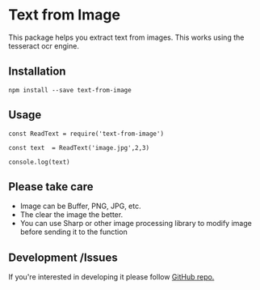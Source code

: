 # Text from Image

This package helps you extract text from images. This works using the tesseract ocr engine.

## Installation

```
npm install --save text-from-image
```

## Usage

```
const ReadText = require('text-from-image')

const text  = ReadText('image.jpg',2,3)

console.log(text)
```

## Please take care

- Image can be Buffer, PNG, JPG, etc.
- The clear the image the better.
- You can use Sharp or other image processing library to modify image before sending it to the function

## Development /Issues

If you're interested in developing it please follow <a href="https://github.com/goyalabhi1305/tess-based-text-from-image">GitHub repo.</a>
